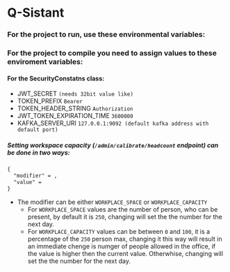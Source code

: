 # Q-Sistant

### For the project to run, use these environmental variables:


### For the project to compile you need to assign values to these enviroment variables:

#### For the SecurityConstatns class:

- JWT_SECRET                                `(needs 32bit value like)`
- TOKEN_PREFIX                              `Bearer`
- TOKEN_HEADER_STRING                       `Authorization`
- JWT_TOKEN_EXPIRATION_TIME                 `3600000`
- KAFKA_SERVER_URI                          `127.0.0.1:9092 (default kafka address with default port)`



##### Setting workspace capacity (`/admin/calibrate/headcount` endpoint) can be done in two ways:
```xml
{
  "modifier" = ,
  "value" = 
}
```
- The modifier can be either `WORKPLACE_SPACE` or `WORKPLACE_CAPACITY`
	- For `WORKPLACE_SPACE` values are the number of person, who can be present, by default it is `250`, changing will set the the number for the next day.
	- For `WORKPLACE_CAPACITY` values can be between `0` and `100`, it is a percentage of the `250` person max, changing it this way will result in an immediate chenge is numger of people allowed in the office, if the value is higher then the current value. Otherwhise, changing will set the the number for the next day.



